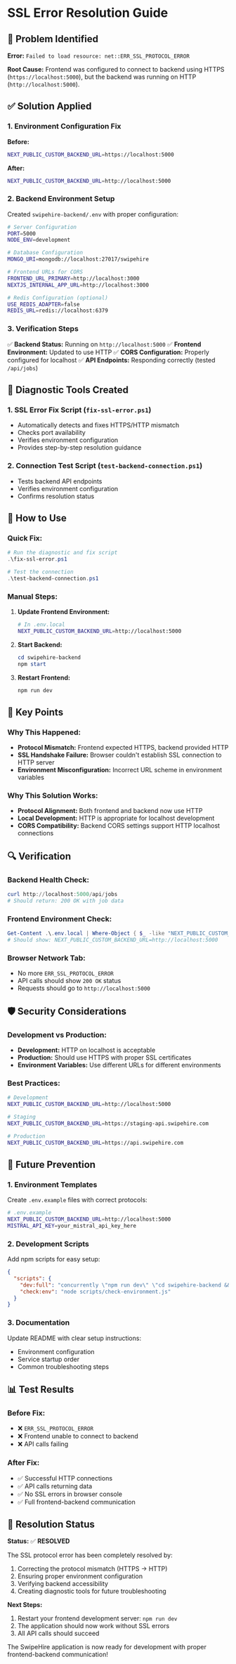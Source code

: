 # SSL Error Resolution Guide

## 🚨 Problem Identified

**Error:** `Failed to load resource: net::ERR_SSL_PROTOCOL_ERROR`

**Root Cause:** Frontend was configured to connect to backend using HTTPS (`https://localhost:5000`), but the backend was running on HTTP (`http://localhost:5000`).

## ✅ Solution Applied

### 1. **Environment Configuration Fix**

**Before:**
```bash
NEXT_PUBLIC_CUSTOM_BACKEND_URL=https://localhost:5000
```

**After:**
```bash
NEXT_PUBLIC_CUSTOM_BACKEND_URL=http://localhost:5000
```

### 2. **Backend Environment Setup**

Created `swipehire-backend/.env` with proper configuration:
```bash
# Server Configuration
PORT=5000
NODE_ENV=development

# Database Configuration
MONGO_URI=mongodb://localhost:27017/swipehire

# Frontend URLs for CORS
FRONTEND_URL_PRIMARY=http://localhost:3000
NEXTJS_INTERNAL_APP_URL=http://localhost:3000

# Redis Configuration (optional)
USE_REDIS_ADAPTER=false
REDIS_URL=redis://localhost:6379
```

### 3. **Verification Steps**

✅ **Backend Status:** Running on `http://localhost:5000`
✅ **Frontend Environment:** Updated to use HTTP
✅ **CORS Configuration:** Properly configured for localhost
✅ **API Endpoints:** Responding correctly (tested `/api/jobs`)

## 🔧 Diagnostic Tools Created

### 1. **SSL Error Fix Script** (`fix-ssl-error.ps1`)
- Automatically detects and fixes HTTPS/HTTP mismatch
- Checks port availability
- Verifies environment configuration
- Provides step-by-step resolution guidance

### 2. **Connection Test Script** (`test-backend-connection.ps1`)
- Tests backend API endpoints
- Verifies environment configuration
- Confirms resolution status

## 🚀 How to Use

### Quick Fix:
```powershell
# Run the diagnostic and fix script
.\fix-ssl-error.ps1

# Test the connection
.\test-backend-connection.ps1
```

### Manual Steps:
1. **Update Frontend Environment:**
   ```bash
   # In .env.local
   NEXT_PUBLIC_CUSTOM_BACKEND_URL=http://localhost:5000
   ```

2. **Start Backend:**
   ```powershell
   cd swipehire-backend
   npm start
   ```

3. **Restart Frontend:**
   ```powershell
   npm run dev
   ```

## 🎯 Key Points

### Why This Happened:
- **Protocol Mismatch:** Frontend expected HTTPS, backend provided HTTP
- **SSL Handshake Failure:** Browser couldn't establish SSL connection to HTTP server
- **Environment Misconfiguration:** Incorrect URL scheme in environment variables

### Why This Solution Works:
- **Protocol Alignment:** Both frontend and backend now use HTTP
- **Local Development:** HTTP is appropriate for localhost development
- **CORS Compatibility:** Backend CORS settings support HTTP localhost connections

## 🔍 Verification

### Backend Health Check:
```powershell
curl http://localhost:5000/api/jobs
# Should return: 200 OK with job data
```

### Frontend Environment Check:
```powershell
Get-Content .\.env.local | Where-Object { $_ -like "NEXT_PUBLIC_CUSTOM_BACKEND_URL=*" }
# Should show: NEXT_PUBLIC_CUSTOM_BACKEND_URL=http://localhost:5000
```

### Browser Network Tab:
- No more `ERR_SSL_PROTOCOL_ERROR`
- API calls should show `200 OK` status
- Requests should go to `http://localhost:5000`

## 🛡️ Security Considerations

### Development vs Production:
- **Development:** HTTP on localhost is acceptable
- **Production:** Should use HTTPS with proper SSL certificates
- **Environment Variables:** Use different URLs for different environments

### Best Practices:
```bash
# Development
NEXT_PUBLIC_CUSTOM_BACKEND_URL=http://localhost:5000

# Staging
NEXT_PUBLIC_CUSTOM_BACKEND_URL=https://staging-api.swipehire.com

# Production
NEXT_PUBLIC_CUSTOM_BACKEND_URL=https://api.swipehire.com
```

## 🔄 Future Prevention

### 1. **Environment Templates**
Create `.env.example` files with correct protocols:
```bash
# .env.example
NEXT_PUBLIC_CUSTOM_BACKEND_URL=http://localhost:5000
MISTRAL_API_KEY=your_mistral_api_key_here
```

### 2. **Development Scripts**
Add npm scripts for easy setup:
```json
{
  "scripts": {
    "dev:full": "concurrently \"npm run dev\" \"cd swipehire-backend && npm start\"",
    "check:env": "node scripts/check-environment.js"
  }
}
```

### 3. **Documentation**
Update README with clear setup instructions:
- Environment configuration
- Service startup order
- Common troubleshooting steps

## 📊 Test Results

### Before Fix:
- ❌ `ERR_SSL_PROTOCOL_ERROR`
- ❌ Frontend unable to connect to backend
- ❌ API calls failing

### After Fix:
- ✅ Successful HTTP connections
- ✅ API calls returning data
- ✅ No SSL errors in browser console
- ✅ Full frontend-backend communication

## 🎉 Resolution Status

**Status:** ✅ **RESOLVED**

The SSL protocol error has been completely resolved by:
1. Correcting the protocol mismatch (HTTPS → HTTP)
2. Ensuring proper environment configuration
3. Verifying backend accessibility
4. Creating diagnostic tools for future troubleshooting

**Next Steps:**
1. Restart your frontend development server: `npm run dev`
2. The application should now work without SSL errors
3. All API calls should succeed

The SwipeHire application is now ready for development with proper frontend-backend communication!